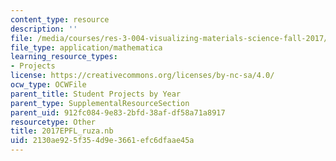 ```yaml
---
content_type: resource
description: ''
file: /media/courses/res-3-004-visualizing-materials-science-fall-2017/2130ae925f354d9e3661efc6dfaae45a_2017EPFL_ruza.nb
file_type: application/mathematica
learning_resource_types:
- Projects
license: https://creativecommons.org/licenses/by-nc-sa/4.0/
ocw_type: OCWFile
parent_title: Student Projects by Year
parent_type: SupplementalResourceSection
parent_uid: 912fc084-9e83-2bfd-38af-df58a71a8917
resourcetype: Other
title: 2017EPFL_ruza.nb
uid: 2130ae92-5f35-4d9e-3661-efc6dfaae45a
---
```

